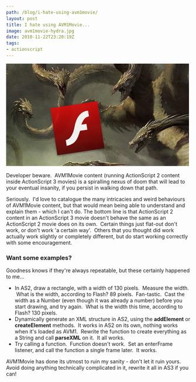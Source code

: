 ```yaml
---
path: /blog/i-hate-using-avm1movie/
layout: post
title: I hate using AVM1Movie...
image: avm1movie-hydra.jpg
date: 2010-11-22T23:20:19Z
tags:
- actionscript
---
```


![](avm1movie-hydra.jpg)

Developer beware.  AVM1Movie content (running ActionScript 2 content inside ActionScript 3 movies) is a spiralling nexus of doom that will lead to your eventual insanity, if you persist in walking down that path.

Seriously.  I'd love to catalogue the many intricacies and weird behaviours of AVM1Movie content, but that would mean being able to understand and explain them - which I can't do. The bottom line is that ActionScript 2 content in an ActionScript 3 movie doesn't behave the same as an ActionScript 2 movie does on its own.  Certain things just flat-out don't work, or don't work 'a certain way'.  Others that you thought did work actually work slightly or completely different, but do start working correctly with some encouragement.

### Want some examples?

Goodness knows if they're always repeatable, but these certainly happened to me...

*   In AS2, draw a rectangle, with a width of 130 pixels.  Measure the width.  What is the width, according to Flash? 89 pixels.  Fan-tastic.  Cast the width as a Number (even though it was already a number) before you start drawing, and try again.  What is the width this time, according to Flash? 130 pixels.
*   Dynamically generate an XML structure in AS2, using the **addElement** or **createElement** methods.  It works in AS2 on its own, nothing works when it's loaded as AVM1.  Rewrite the function to create everything as a String and call **parseXML** on it.  It all works.
*   Try calling a function.  Function doesn't work.  Set an enterFrame listener, and call the function a single frame later.  It works.

AVM1Movie has done its utmost to ruin my sanity - don't let it ruin yours. Avoid doing anything technically complicated in it, rewrite it all in AS3 if you can!
